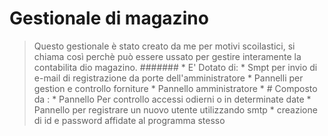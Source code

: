# Gestionale di magazino
> Questo gestionale è stato creato da me per motivi scoilastici, si chiama così perchè può essere ussato per gestire interamente la    contabilita dio magazino.
####### * E' Dotato di:
           *  Smpt per invio di e-mail di registrazione da porte dell'amministratore
           * Pannelli per gestion e controllo forniture 
           * Pannello amministratore
            * # Composto da :
               * Pannello Per controllo accessi odierni o in determinate date
               * Pannello per registrare un nuovo utente utilizzando smtp
                * creazione di id e password affidate al programma stesso
